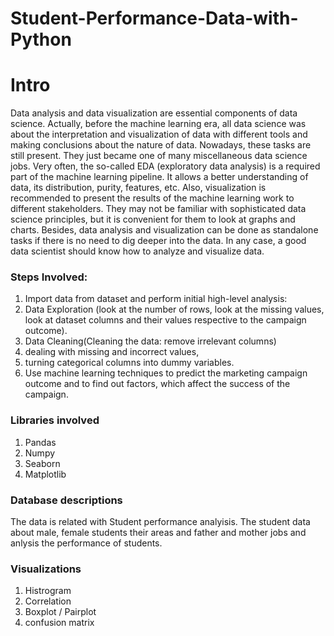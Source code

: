 # Student-Performance-Data-with-Python

# Intro
Data analysis and data visualization are essential components of data science. Actually, before the machine learning era, all data science was about the interpretation and visualization of data with different tools and making conclusions about the nature of data. Nowadays, these tasks are still present. They just became one of many miscellaneous data science jobs. Very often, the so-called EDA (exploratory data analysis) is a required part of the machine learning pipeline. It allows a better understanding of data, its distribution, purity, features, etc. Also, visualization is recommended to present the results of the machine learning work to different stakeholders. They may not be familiar with sophisticated data science principles, but it is convenient for them to look at graphs and charts. Besides, data analysis and visualization can be done as standalone tasks if there is no need to dig deeper into the data. In any case, a good data scientist should know how to analyze and visualize data.

### Steps Involved:
1. Import data from dataset and perform initial high-level analysis:
2. Data Exploration (look at the number of rows, look at the missing values, look at dataset columns and their values respective to the campaign outcome).
3. Data Cleaning(Cleaning the data: remove irrelevant columns)
4. dealing with missing and incorrect values,
5. turning categorical columns into dummy variables.
6. Use machine learning techniques to predict the marketing campaign outcome and to find out factors, which affect the success of the campaign.

### Libraries involved

1. Pandas
2. Numpy
3. Seaborn
4. Matplotlib

### Database descriptions

The data is related with Student performance analyisis. The student data about male, female students their areas and father and mother jobs and anlysis the performance of students.

### Visualizations
1. Histrogram
2. Correlation
3. Boxplot / Pairplot
4. confusion matrix


